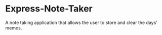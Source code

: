 # Express-Note-Taker
A note taking application that allows the user to store and clear the days' memos.
